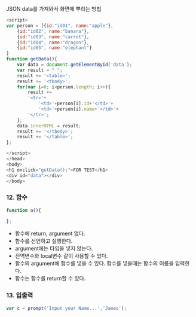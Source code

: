 JSON data를 가져와서 화면에 뿌리는 방법

```javascript
<script>
var person = [{id:"id01", name:"apple"},
	{id:"id02", name:"banana"},
	{id:"id03", name:"carrot"},
	{id:"id04", name:"dragon"},
	{id:"id05", name:"elephant"}
]
function getData(){
	var data = document.getElementById('data');
	var result = " ";
	result += '<table>';
	result += '<tbody>';
	for(var i=0; i<person.length; i++){
		result += 
		'<tr>'+
			'<td>'+person[i].id+'</td>'+
			'<td>'+person[i].name+'</td>'+
		'</tr>';
	};
	data.innerHTML = result;
	result += '</tbody>';
	result += '</table>';
};

</script>
</head>
<body>
<h1 onclick="getData();">FOR TEST</h1>
<div id="data"></div>
</body>
```

### 12. 함수

```javascript
function a(){
	
};
```

- 함수에 return, argument  없다.
- 함수를 선언하고 실행한다.
- argument에는 타입을 넣지 않는다. 
- 전역변수와 local변수 같이 사용할 수 있다.
- 함수의 argument에 함수를 넣을 수 있다. 함수를 넣을때는 함수의 이름을 입력한다.
- 함수는 함수를 return할 수 있다.

### 13. 입출력

```javascript
var c = prompt('Input your Name...','James');
```


